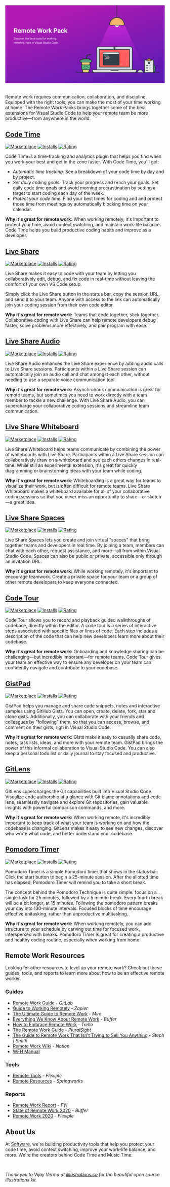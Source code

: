 <div align="center">
  <img alt="Remote work pack" src="https://raw.githubusercontent.com/geoffstevens8/remote-work-pack/master/resources/remote-work-pack.png" >
</div>
<br>

Remote work requires communication, collaboration, and discipline. Equipped with the right tools, you can make the most of your time working at home. The Remote Work Packs brings together some of the best extensions for Visual Studio Code to help your remote team be more productive—from anywhere in the world. 

## [Code Time](https://marketplace.visualstudio.com/items?itemName=softwaredotcom.swdc-vscode)

[![Marketplace](https://vsmarketplacebadge.apphb.com/version-short/softwaredotcom.swdc-vscode.svg?label=marketplace&style=flat-square&color=AF1BB2&labelColor=5E1BB2)](https://marketplace.visualstudio.com/items?itemName=softwaredotcom.swdc-vscode)
[![Installs](https://vsmarketplacebadge.apphb.com/installs-short/softwaredotcom.swdc-vscode.svg?style=flat-square&color=8F1BB2&labelColor=5E1BB2)](https://marketplace.visualstudio.com/items?itemName=softwaredotcom.swdc-vscode)
[![Rating](https://vsmarketplacebadge.apphb.com/rating-short/softwaredotcom.swdc-vscode.svg?style=flat-square&color=8F1BB2&labelColor=5E1BB2)](https://marketplace.visualstudio.com/items?itemName=softwaredotcom.swdc-vscode)

Code Time is a time-tracking and analytics plugin that helps you find when you work your best and get in the zone faster. With Code Time, you'll get:

* *Automatic time tracking.* See a breakdown of your code time by day and by project. 
* *Set daily coding goals.* Track your progress and reach your goals. Set daily code time goals and avoid morning procrastination by setting a target to start coding each day of the week.
* *Protect your code time.* Find your best times for coding and and protect those time from meetings by automatically blocking time on your calendar.

**Why it's great for remote work:** When working remotely, it's important to protect your time, avoid context switching, and maintain work-life balance. Code Time helps you build productive coding habits and improve as a developer. 

## [Live Share](https://marketplace.visualstudio.com/items?itemName=MS-vsliveshare.vsliveshare)

[![Marketplace](https://vsmarketplacebadge.apphb.com/version-short/MS-vsliveshare.vsliveshare.svg?label=marketplace&style=flat-square&color=AF1BB2&labelColor=5E1BB2)](https://marketplace.visualstudio.com/items?itemName=MS-vsliveshare.vsliveshare)
[![Installs](https://vsmarketplacebadge.apphb.com/installs-short/MS-vsliveshare.vsliveshare.svg?style=flat-square&color=8F1BB2&labelColor=5E1BB2)](https://marketplace.visualstudio.com/items?itemName=MS-vsliveshare.vsliveshare)
[![Rating](https://vsmarketplacebadge.apphb.com/rating-short/MS-vsliveshare.vsliveshare.svg?style=flat-square&color=8F1BB2&labelColor=5E1BB2)](https://marketplace.visualstudio.com/items?itemName=MS-vsliveshare.vsliveshare)

Live Share makes it easy to code with your team by letting you collaboratively edit, debug, and fix code in real-time without leaving the comfort of your own VS Code setup.

Simply click the Live Share button in the status bar, copy the session URL, and send it to your team. Anyone with access to the link can automatically join your coding session from their own code editor. 

**Why it's great for remote work:** Teams that code together, stick together. Collaborative coding with Live Share can help remote developers debug faster, solve problems more effectively, and pair program with ease. 

## [Live Share Audio](https://marketplace.visualstudio.com/items?itemName=MS-vsliveshare.vsliveshare-audio)

[![Marketplace](https://vsmarketplacebadge.apphb.com/version-short/MS-vsliveshare.vsliveshare-audio.svg?label=marketplace&style=flat-square&color=AF1BB2&labelColor=5E1BB2)](https://marketplace.visualstudio.com/items?itemName=MS-vsliveshare.vsliveshare-audio)
[![Installs](https://vsmarketplacebadge.apphb.com/installs-short/MS-vsliveshare.vsliveshare-audio.svg?style=flat-square&color=8F1BB2&labelColor=5E1BB2)](https://marketplace.visualstudio.com/items?itemName=MS-vsliveshare.vsliveshare-audio)
[![Rating](https://vsmarketplacebadge.apphb.com/rating-short/MS-vsliveshare.vsliveshare-audio.svg?style=flat-square&color=8F1BB2&labelColor=5E1BB2)](https://marketplace.visualstudio.com/items?itemName=MS-vsliveshare.vsliveshare-audio)

Live Share Audio enhances the Live Share experience by adding audio calls to Live Share sessions. Participants within a Live Share session can automatically join an audio call and chat amongst each other, without needing to use a separate voice communication tool. 

**Why it's great for remote work:** Asynchronous communication is great for remote teams, but sometimes you need to work directly with a team member to tackle a new challenge. With Live Share Audio, you can supercharge your collaborative coding sessions and streamline team communication.  

## [Live Share Whiteboard](https://marketplace.visualstudio.com/items?itemName=lostintangent.vsls-whiteboard)

[![Marketplace](https://vsmarketplacebadge.apphb.com/version-short/lostintangent.vsls-whiteboard.svg?label=marketplace&style=flat-square&color=AF1BB2&labelColor=5E1BB2)](https://marketplace.visualstudio.com/items?itemName=lostintangent.vsls-whiteboard)
[![Installs](https://vsmarketplacebadge.apphb.com/installs-short/lostintangent.vsls-whiteboard.svg?style=flat-square&color=8F1BB2&labelColor=5E1BB2)](https://marketplace.visualstudio.com/items?itemName=lostintangent.vsls-whiteboard)
[![Rating](https://vsmarketplacebadge.apphb.com/rating-short/lostintangent.vsls-whiteboard.svg?style=flat-square&color=8F1BB2&labelColor=5E1BB2)](https://marketplace.visualstudio.com/items?itemName=lostintangent.vsls-whiteboard)

 Live Share Whiteboard helps teams communicate by combining the power of whiteboards with Live Share. Participants within a Live Share session can collaboratively draw on a whiteboard and see each others changes in real-time. While still an experimental extension, it's great for quickly diagramming or brainstorming ideas with your team while coding. 

 **Why it's great for remote work**: Whiteboarding is a great way for teams to visualize their work, but is often difficult for remote teams. Live Share Whiteboard makes a whiteboard available for all of your collaborative coding sessions so that you never miss an opportunity to share—or sketch—a great idea.

## [Live Share Spaces](https://marketplace.visualstudio.com/items?itemName=vsls-contrib.spaces)

[![Marketplace](https://vsmarketplacebadge.apphb.com/version-short/vsls-contrib.spaces.svg?label=marketplace&style=flat-square&color=AF1BB2&labelColor=5E1BB2)](https://marketplace.visualstudio.com/items?itemName=vsls-contrib.spaces)
[![Installs](https://vsmarketplacebadge.apphb.com/installs-short/vsls-contrib.spaces.svg?style=flat-square&color=8F1BB2&labelColor=5E1BB2)](https://marketplace.visualstudio.com/items?itemName=vsls-contrib.spaces)
[![Rating](https://vsmarketplacebadge.apphb.com/rating-short/vsls-contrib.spaces.svg?style=flat-square&color=8F1BB2&labelColor=5E1BB2)](https://marketplace.visualstudio.com/items?itemName=vsls-contrib.spaces)

 Live Share Spaces lets you create and join virtual "spaces" that bring together teams and developers in real time. By joining a team, members can chat with each other, request assistance, and more—all from within Visual Studio Code. Spaces can also be public or private, accessible only through an invitation URL. 

**Why it's great for remote work:** While working remotely, it's important to encourage teamwork. Create a private space for your team or a group of other remote developers to keep everyone connected. 

## [Code Tour](https://marketplace.visualstudio.com/items?itemName=vsls-contrib.codetour)

[![Marketplace](https://vsmarketplacebadge.apphb.com/version-short/vsls-contrib.codetour.svg?label=marketplace&style=flat-square&color=AF1BB2&labelColor=5E1BB2)](https://marketplace.visualstudio.com/items?itemName=vsls-contrib.codetour)
[![Installs](https://vsmarketplacebadge.apphb.com/installs-short/vsls-contrib.codetour.svg?style=flat-square&color=8F1BB2&labelColor=5E1BB2)](https://marketplace.visualstudio.com/items?itemName=vsls-contrib.codetour)
[![Rating](https://vsmarketplacebadge.apphb.com/rating-short/vsls-contrib.codetour.svg?style=flat-square&color=8F1BB2&labelColor=5E1BB2)](https://marketplace.visualstudio.com/items?itemName=vsls-contrib.codetour)

 Code Tour allows you to record and playback guided walkthroughs of codebase, directly within the editor. A code tour is a series of interactive steps associated with specific files or lines of code. Each step includes a description of the code that can help new developers learn more about their codebase. 

**Why it's great for remote work:** Onboarding and knowledge sharing can be challenging—but incredibly important—for remote teams. Code Tour gives your team an effective way to ensure any developer on your team can confidently navigate and contribute to your codebase.

## [GistPad](https://marketplace.visualstudio.com/items?itemName=vsls-contrib.gistfs)

[![Marketplace](https://vsmarketplacebadge.apphb.com/version-short/vsls-contrib.gistfs.svg?label=marketplace&style=flat-square&color=AF1BB2&labelColor=5E1BB2)](https://marketplace.visualstudio.com/items?itemName=vsls-contrib.gistfs)
[![Installs](https://vsmarketplacebadge.apphb.com/installs-short/vsls-contrib.gistfs.svg?style=flat-square&color=8F1BB2&labelColor=5E1BB2)](https://marketplace.visualstudio.com/items?itemName=vsls-contrib.gistfs)
[![Rating](https://vsmarketplacebadge.apphb.com/rating-short/vsls-contrib.gistfs.svg?style=flat-square&color=8F1BB2&labelColor=5E1BB2)](https://marketplace.visualstudio.com/items?itemName=vsls-contrib.gistfs)

 GistPad helps you manage and share code snippets, notes and interactive samples using GitHub Gists. You can open, create, delete, fork, star and clone gists. Additionally, you can collaborate with your friends and colleagues by "following" them, so that you can access, browse, and comment on their gists, righ in Visual Studio Code.

**Why it's great for remote work:** Gists make it easy to casually share code, notes, task lists, ideas, and more with your remote team. GistPad brings the power of this informal collaboration to Visual Studio Code. You can also keep a personal todo list or daily journal to stay focused and productive. 

## [GitLens](https://marketplace.visualstudio.com/items?itemName=eamodio.gitlens)

[![Marketplace](https://vsmarketplacebadge.apphb.com/version-short/eamodio.gitlens.svg?label=marketplace&style=flat-square&color=AF1BB2&labelColor=5E1BB2)](https://marketplace.visualstudio.com/items?itemName=eamodio.gitlens)
[![Installs](https://vsmarketplacebadge.apphb.com/installs-short/eamodio.gitlens.svg?style=flat-square&color=8F1BB2&labelColor=5E1BB2)](https://marketplace.visualstudio.com/items?itemName=eamodio.gitlens)
[![Rating](https://vsmarketplacebadge.apphb.com/rating-short/eamodio.gitlens.svg?style=flat-square&color=8F1BB2&labelColor=5E1BB2)](https://marketplace.visualstudio.com/items?itemName=eamodio.gitlens)

GitLens supercharges the Git capabilities built into Visual Studio Code. Visualize code authorship at a glance with Git blame annotations and code lens, seamlessly navigate and explore Git repositories, gain valuable insights with powerful comparison commands, and more.

**Why it's great for remote work:** When working remote, it's incredibly important to keep track of what your team is working on and how the codebase is changing. GitLens makes it easy to see new changes, discover who wrote what code, and better understand your codebase.  

## [Pomodoro Timer](https://marketplace.visualstudio.com/items?itemName=lkytal.pomodoro)

[![Marketplace](https://vsmarketplacebadge.apphb.com/version-short/lkytal.pomodoro.svg?label=marketplace&style=flat-square&color=AF1BB2&labelColor=5E1BB2)](https://marketplace.visualstudio.com/items?itemName=lkytal.pomodoro)
[![Installs](https://vsmarketplacebadge.apphb.com/installs-short/lkytal.pomodoro.svg?style=flat-square&color=8F1BB2&labelColor=5E1BB2)](https://marketplace.visualstudio.com/items?itemName=lkytal.pomodoro)
[![Rating](https://vsmarketplacebadge.apphb.com/rating-short/lkytal.pomodoro.svg?style=flat-square&color=8F1BB2&labelColor=5E1BB2)](https://marketplace.visualstudio.com/items?itemName=lkytal.pomodoro)

Pomodoro Timer is a simple Pomodoro timer that shows in the status bar. Click the start button to begin a 25-minute session. After the allotted time has elapsed, Pomodoro Timer will remind you to take a short break. 

The concept behind the Pomodoro Technique is quite simple: focus on a single task for 25 minutes, followed by a 5 minute break. Every fourth break will be a bit longer, at 15 minutes. Following the pomodoro pattern breaks your day into 130-minute intervals. Focused blocks of time encourage effective unitasking, rather than unproductive multitasking. 

**Why it's great for remote work:** When working remotely, you can add structure to your schedule by carving out time for focused work, interspersed with breaks. Pomodoro Timer is great for creating a productive and healthy coding routine, especially when working from home. 

## Remote Work Resources

Looking for other resources to level up your remote work? Check out these guides, tools, and reports to learn more about how to be an effective remote worker. 

### Guides
* [Remote Work Guide](https://about.gitlab.com/company/culture/all-remote/resources/) - *GitLab*
* [Guide to Working Remotely](https://zapier.com/learn/remote-work/) - *Zapier*
* [The Ultimate Guide to Remote Work](https://miro.com/guides/remote-work/) - *Miro*
* [Everything We Know About Remote Work](https://open.buffer.com/remote-work/) - *Buffer*
* [How to Embrace Remote Work](https://info.trello.com/hubfs/How_To_Embrace_Remote_Work_Trello_Ultimate_Guide.pdf) - *Trello*
* [The Remote Work Guide](https://www.pluralsight.com/blog/remote-work-guide) - *PluralSight*
* [The Guide to Remote Work That Isn't Trying to Sell You Anything](https://blog.stephsmith.io/the-guide-to-remote-work/) - *Steph | Smith*
* [Remote Work Wiki](https://www.notion.so/Remote-work-wiki-1b21ef5501714fffa9f5c5c25677371f) - *Notion*
* [WFH Manual](https://wfhmanual.com/)

### Tools
* [Remote Tools](https://www.remote.tools/) - *Flexiple*
* [Remote Resources](https://springworks.in/remote-work-resources) - *Springworks*

### Reports
* [Remote Work Report](https://usefyi.com/remote-work-report/) - *FYI*
* [State of Remote Work 2020](https://lp.buffer.com/state-of-remote-work-2020) - *Buffer*
* [Remote Work 2020](https://remotework2020.remote.tools/) - *Flexiple*

## About Us

At [Software](https://www.software.com/), we're building  productivity tools that help you protect your code time, avoid context switching, improve your work-life balance, and more. We're the creators behind Code Time and Music Time. 

<br>

*Thank you to Vijay Verma at [illlustrations.co](https://illlustrations.co/) for the beautiful open source illustrations kit.*